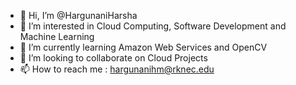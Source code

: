 - 👋 Hi, I’m @HargunaniHarsha
- 👀 I’m interested in Cloud Computing, Software Development and Machine Learning
- 🌱 I’m currently learning Amazon Web Services and OpenCV
- 💞️ I’m looking to collaborate on Cloud Projects
- 📫 How to reach me : hargunanihm@rknec.edu 

<!---
HargunaniHarsha/HargunaniHarsha is a ✨ special ✨ repository because its `README.md` (this file) appears on your GitHub profile.
You can click the Preview link to take a look at your changes.
--->
